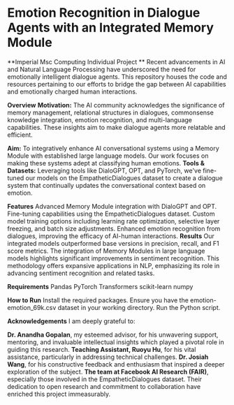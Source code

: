 # Emotion Recognition in Dialogue Agents with an Integrated Memory Module
**Imperial Msc Computing Individual Project **
Recent advancements in AI and Natural Language Processing have underscored the need for emotionally intelligent dialogue agents. This repository houses the code and resources pertaining to our efforts to bridge the gap between AI capabilities and emotionally charged human interactions.

****Overview****
**Motivation:** The AI community acknowledges the significance of memory management, relational structures in dialogues, commonsense knowledge integration, emotion recognition, and multi-language capabilities. These insights aim to make dialogue agents more relatable and efficient.

**Aim:** To integratively enhance AI conversational systems using a Memory Module with established large language models. Our work focuses on making these systems adept at classifying human emotions.
**Tools & Datasets:** Leveraging tools like DialoGPT, OPT, and PyTorch, we've fine-tuned our models on the EmpatheticDialogues dataset to create a dialogue system that continually updates the conversational context based on emotion.

**Features**
Advanced Memory Module integration with DialoGPT and OPT.
Fine-tuning capabilities using the EmpatheticDialogues dataset.
Custom model training options including learning rate optimization, selective layer freezing, and batch size adjustments.
Enhanced emotion recognition from dialogues, improving the efficacy of AI-human interactions.
**Results**
Our integrated models outperformed base versions in precision, recall, and F1 score metrics. The integration of Memory Modules in large language models highlights significant improvements in sentiment recognition. This methodology offers expansive applications in NLP, emphasizing its role in advancing sentiment recognition and related tasks.

**Requirements**
Pandas
PyTorch
Transformers
scikit-learn
numpy

**How to Run**
Install the required packages.
Ensure you have the emotion-emotion_69k.csv dataset in your working directory.
Run the Python script.

**Acknowledgements**
I am deeply grateful to:

**Dr. Anandha Gopalan**, my esteemed advisor, for his unwavering support, mentoring, and invaluable intellectual insights which played a pivotal role in guiding this research.
**Teaching Assistant, Ruoyu Hu**, for his vital assistance, particularly in addressing technical challenges.
**Dr. Josiah Wang**, for his constructive feedback and enthusiasm that inspired a deeper exploration of the subject.
**The team at Facebook AI Research (FAIR)**, especially those involved in the EmpatheticDialogues dataset. Their dedication to open research and commitment to collaboration have enriched this project immeasurably.
